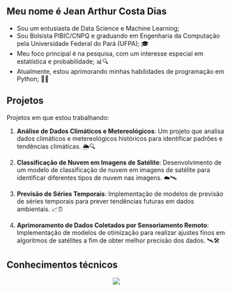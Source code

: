 ## Meu nome é Jean Arthur Costa Dias

- Sou um entusiasta de Data Science e Machine Learning; 
- Sou Bolsista PIBIC/CNPQ e graduando em Engenharia da Computação pela Universidade Federal do Pará (UFPA); 🎓
- Meu foco principal é na pesquisa, com um interesse especial em estatística e probabilidade; 📊🔍
- Atualmente, estou aprimorando minhas habilidades de programação em Python; 🐍✨


## Projetos

Projetos em que estou trabalhando:

1. **Análise de Dados Climáticos e Metereológicos**: Um projeto que analisa dados climáticos e metereológicos históricos para identificar padrões e tendências climáticas. 🌦️🔍
   
2. **Classificação de Nuvem em Imagens de Satélite**: Desenvolvimento de um modelo de classificação de nuvem em imagens de satélite para identificar diferentes tipos de nuvem nas imagens. ☁️🛰️

3. **Previsão de Séries Temporais**: Implementação de modelos de previsão de séries temporais para prever tendências futuras em dados ambientais. 📈⏰

4. **Aprimoramento de Dados Coletados por Sensoriamento Remoto**: Implementação de modelos de otimização para realizar ajustes finos em algoritmos de satélites a fim de obter melhor precisão dos dados. 🛰️🛠️

## Conhecimentos técnicos

<p align="center">
  <a href="https://skillicons.dev">
    <img src="https://skillicons.dev/icons?i=latex,linux,mysql,py,pytorch,tensorflow,vscode&perline=3" />
  </a>
</p>


<!--
**JeanArthurCostaDias/JeanArthurCostaDias** is a ✨ _special_ ✨ repository because its `README.md` (this file) appears on your GitHub profile.

Here are some ideas to get you started:

- 🔭 I’m currently working on ...
- 🌱 I’m currently learning ...
- 👯 I’m looking to collaborate on ...
- 🤔 I’m looking for help with ...
- 💬 Ask me about ...
- 📫 How to reach me: ...
- 😄 Pronouns: ...
- ⚡ Fun fact: ...
-->
